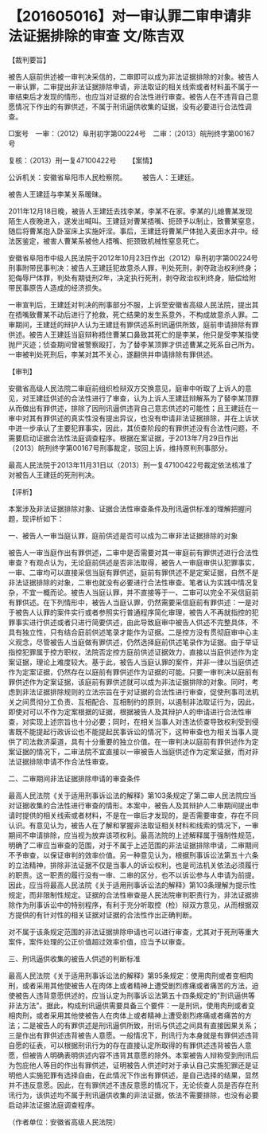 # 【201605016】对一审认罪二审申请非法证据排除的审查 文/陈吉双

【裁判要旨】

被告人庭前供述被一审判决采信的，二审即可以成为非法证据排除的对象。被告人一审认罪，二审提出非法证据排除申请，非法取证的相关线索或者材料虽不属于一审结束后才发现的情形，也应当对证据的合法性进行审查。被告人在不违背自己意愿情况下作出的有罪供述，不属于刑讯逼供收集的证据，没有必要进行合法性调查。

□案号　一审：（2012）阜刑初字第00224号　二审：（2013）皖刑终字第00167号

复核：（2013）刑一复47100422号 　　【案情】

公诉机关：安徽省阜阳市人民检察院。 　　被告人：王建廷。

被告人王建廷与李某关系暧昧。

2011年12月18日晚，被告人王建廷去找李某，李某不在家。李某的儿媳曹某发现陌生人夜晚进入，遂发出喊叫。王建廷对曹某捂嘴、扼颈予以制止，致曹某窒息，随后将曹某抱入卧室床上实施奸淫。事后，王建廷将曹某尸体抛入麦田水井中。经法医鉴定，被害人曹某系被他人捂嘴、扼颈致机械性窒息死亡。

安徽省阜阳市中级人民法院于2012年10月23日作出（2012）阜刑初字第00224号刑事附带民事判决：被告人王建廷犯故意杀人罪，判处死刑，剥夺政治权利终身；犯侮辱尸体罪，判处有期徒刑2年，决定执行死刑，剥夺政治权利终身，赔偿给附带民事原告人造成的经济损失。

一审宣判后，王建廷对判决的刑事部分不服，上诉至安徽省高级人民法院，提出其在捂嘴致曹某不动后进行了抢救，死亡结果的发生系意外，不构成故意杀人罪。二审期间，王建廷的辩护人认为王建廷有罪供述系刑讯逼供所致，庭前申请排除有罪供述。被告人王建廷当庭辩称捂住曹某口鼻致其死亡的是李某，他只是受李某指使抛尸灭迹；侦查期间曾被警察殴打，为了替李某顶罪才供述曹某之死系自己所为。一审被判处死刑后，李某对其不关心，遂翻供并申请排除有罪供述。

【审判】

安徽省高级人民法院二审庭前组织检辩双方交换意见，庭审中听取了上诉人的意见，对王建廷供述的合法性进行了审查，认为上诉人王建廷辩解系为了替李某顶罪从而做出有罪供述，排除了因刑讯逼供违背自己意志供述的可能性；且王建廷在一审中对其有罪供述的真实性没有提出异议，也没有申请非法证据排除，并在上诉状中进一步承认了主要犯罪事实，因此，其侦查阶段的有罪供述没有合法性问题，不需要启动证据合法性法庭调查程序。根据在案证据，于2013年7月29日作出（2013）皖刑终字第00167号刑事裁定，驳回上诉，维持原判刑事部分。

最高人民法院于2013年11月31日以（2013）刑一复47100422号裁定依法核准了对被告人王建廷的死刑判决。

【评析】

本案涉及非法证据排除对象、证据合法性审查条件及刑讯逼供标准的理解把握问题，现评析如下：

一、被告人一审当庭认罪，庭前供述是否可以成为二审非法证据排除的对象

被告人一审当庭作出有罪供述，二审中是否需要对其一审庭前有罪供述进行合法性审查？有观点认为，无论庭前供述是否非法取得，被告人一审庭审供认犯罪事实，一审、二审均可以直接采信当庭有罪供述，庭前有罪供述不是定案证据，自然不是非法证据排除的对象，二审也就没有必要进行合法性审查。笔者认为实践中情况复杂，不宜一概而论。被告人当庭认罪，并不直接等于一、二审可以完全不采信庭前有罪供述。在下列情形中，被告人当庭认罪，仍然需要采信庭前有罪供述：一是对于被告人认罪的案件实行或者参照实行普通程序简化审理，被告人不再就指控的犯罪事实进行供述或者只进行简要供述，由此导致庭审中被告人供述不完整具体，不具有独立性，只有结合庭前供述笔录才能作为证据。二是控方没有贯彻庭审中心主义观念，尽管被告人当庭做有罪供述，仍然选择庭前供述笔录作为证据。由于举证指控犯罪属于控方职权，法院否定控方庭前供述证据效力，直接以当庭供述作为定案证据，理论上难度较大。基于此，被告人当庭认罪的案件，并非一律以当庭供述作为定案证据，仍然存在以庭前有罪供述作为证据的可能。只要一审判决以庭前有罪供述作为定案证据，该庭前有罪供述就可以成为非法证据排除的对象。同时，考虑到非法证据排除规则的立法宗旨在于对证据的合法性进行审查，促使刑事司法机关之间贯彻分工负责、互相配合、互相制约的原则，以遏制非法取证行为，因此，即使对可以不作为定案根据的证据，根据被告人及其辩护人的申请进行合法性审查，对实现上述宗旨也十分必要；同时，在相关当事人对违法侦查导致权利受到侵害既不能提起行政诉讼也不能提起民事诉讼的情况下，这种审查也为相关当事人提供了司法救济渠道，具有十分重要的独立价值。在一审判决以庭前有罪供述作为定案证据的情况下，二审法院不宜直接以一审被告人当庭供述作为定案证据，而对非法证据排除申请不作合法性审查。

二、二审期间非法证据排除申请的审查条件

最高人民法院《关于适用刑事诉讼法的解释》第103条规定了第二审人民法院应当对证据收集的合法性进行审查的情形。本案中，被告人及其辩护人二审期间提出申请时提供的相关线索或者材料，不是在一审后才发现的，是否需要审查，存在不同认识。有意见认为，被告人在了解和掌握非法取证相关材料和线索的情况下，一审期间不申请排除，应当视为放弃该项权利。最高法院的上述解释属于强制性规范，明确了二审应当审查的范围，对于不属于上述范围的非法证据排除申请，二审期间不予审查，以保证审判的效率价值。另一种意见认为，根据刑事诉讼法第五十六条的立法精神，排除非法证据不仅是当事人的诉讼权利，也是司法机关依法必须履行的职责。这一职责的履行没有一审、二审的区分，也不以诉讼参与人申请为前提。因此，应当将最高人民法院《关于适用刑事诉讼法的解释》第103条理解为提示性规定，而非限制性规定。证据的合法性审查是人民法院审判职责行为，非法证据排除作为刑事诉讼中的特别程序，有利于充分听取控（检）辩双方意见，从而根据双方提供的有针对性的相关证据对证据的合法性作出正确判断。

对不属于该条规定范围的非法证据排除申请也可以进行审查，尤其对于死刑等重大案件，案件处理的公正价值超过效率价值，应当予以审查。

三、刑讯逼供收集的被告人供述的判断标准

最高人民法院《关于适用刑事诉讼法的解释》第95条规定：使用肉刑或者变相肉刑，或者采用其他使被告人在肉体上或者精神上遭受剧烈疼痛或者痛苦的方法，迫使被告人违背意愿供述的，应当认定为刑事诉讼法第五十四条规定的"刑讯逼供等非法方法"。据此，构成刑讯逼供需要具备三个要件：一是刑讯，使用肉刑或者变相肉刑，或者采用其他使被告人在肉体上或者精神上遭受剧烈疼痛或者痛苦的方法；二是被告人的有罪供述是刑讯逼供所致，刑讯与供述之间具有直接因果关系；三是作出有罪供述违背被告人意愿。一般情况下，刑讯行为本身就是有罪供述违背自愿的征表，可以根据刑讯行为的存在直接认定所取得的有罪供述违背被告人意愿，但被告人明确表明供述内容不违背其意愿的除外。本案被告人辩称受到刑讯后为包庇他人等目的作出有罪供述，证明被告人供述时对于承认自己实施犯罪还是证明他人实施犯罪有选择自由，在此情况下作出有罪供述，是自己选择的结果，显然并不违反意愿。因此，在有罪供述不违反意愿的情况下，无论侦查人员是否存在刑讯行为，该供述均不属于刑讯逼供收集的非法证据，依法不需要排除，也没有必要启动非法证据法庭调查程序。

（作者单位：安徽省高级人民法院）
